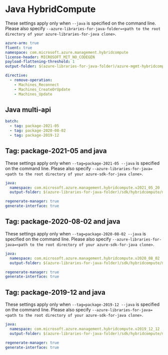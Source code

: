 # Java HybridCompute

These settings apply only when `--java` is specified on the command line.
Please also specify `--azure-libraries-for-java-folder=<path to the root directory of your azure-libraries-for-java clone>`.

``` yaml $(java)
azure-arm: true
fluent: true
namespace: com.microsoft.azure.management.hybridcompute
license-header: MICROSOFT_MIT_NO_CODEGEN
payload-flattening-threshold: 1
output-folder: $(azure-libraries-for-java-folder)/azure-mgmt-hybridcompute

directive:
  - remove-operation: 
    - Machines_Reconnect
    - Machines_CreateOrUpdate
    - Machines_Update
```

## Java multi-api

``` yaml $(java) && $(multiapi)
batch:
  - tag: package-2021-05
  - tag: package-2020-08-02
  - tag: package-2019-12
```

## Tag: package-2021-05 and java

These settings apply only when `--tag=package-2021-05 --java` is specified on the command line.
Please also specify `--azure-libraries-for-java=<path to the root directory of your azure-sdk-for-java clone>`.

``` yaml $(tag) == 'package-2021-05' && $(java) && $(multiapi)
java:
  namespace: com.microsoft.azure.management.hybridcompute.v2021_05_20
  output-folder: $(azure-libraries-for-java-folder)/sdk/hybridcompute/mgmt-v2021_05_20

regenerate-manager: true
generate-interface: true
```

## Tag: package-2020-08-02 and java

These settings apply only when `--tag=package-2020-08-02 --java` is specified on the command line.
Please also specify `--azure-libraries-for-java=<path to the root directory of your azure-sdk-for-java clone>`.

``` yaml $(tag) == 'package-2020-08-02' && $(java) && $(multiapi)
java:
  namespace: com.microsoft.azure.management.hybridcompute.v2020_08_02
  output-folder: $(azure-libraries-for-java-folder)/sdk/hybridcompute/mgmt-v2020_08_02

regenerate-manager: true
generate-interface: true
```

## Tag: package-2019-12 and java

These settings apply only when `--tag=package-2019-12 --java` is specified on the command line.
Please also specify `--azure-libraries-for-java=<path to the root directory of your azure-sdk-for-java clone>`.

``` yaml $(tag) == 'package-2019-12' && $(java) && $(multiapi)
java:
  namespace: com.microsoft.azure.management.hybridcompute.v2019_12_12
  output-folder: $(azure-libraries-for-java-folder)/sdk/hybridcompute/mgmt-v2019_12_12

regenerate-manager: true
generate-interface: true
```